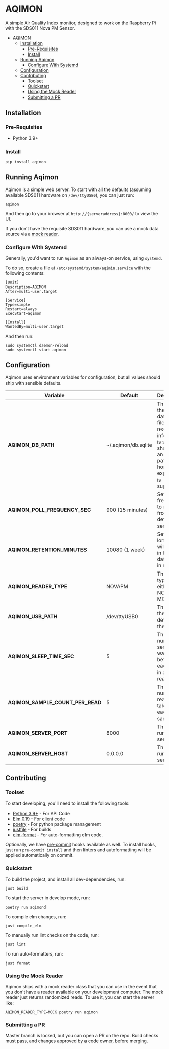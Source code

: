 # AQIMON

A simple Air Quality Index monitor, designed to work on the Raspberry Pi with the SDS011 Nova PM Sensor.

- [AQIMON](#aqimon)
  - [Installation](#installation)
    - [Pre-Requisites](#pre-requisites)
    - [Install](#install)
  - [Running Aqimon](#running-aqimon)
    - [Configure With Systemd](#configure-with-systemd)
  - [Configuration](#configuration)
  - [Contributing](#contributing)
    - [Toolset](#toolset)
    - [Quickstart](#quickstart)
    - [Using the Mock Reader](#using-the-mock-reader)
    - [Submitting a PR](#submitting-a-pr)

## Installation

### Pre-Requisites

- Python 3.9+

### Install

```commandline
pip install aqimon
```

## Running Aqimon

Aqimon is a simple web server.  To start with all the defaults (assuming available SDS011 hardware on `/dev/ttyUSB0`), you can just run:

```commandline
aqimon
```

And then go to your browser at `http://{serveraddress}:8000/` to view the UI.

If you don't have the requisite SDS011 hardware, you can use a mock data source via a [mock reader](#using-the-mock-reader).

### Configure With Systemd

Generally, you'd want to run `Aqimon` as an always-on service, using `systemd`.

To do so, create a file at `/etc/systemd/system/aqimin.service` with the following contents:

```text
[Unit]
Description=AQIMON
After=multi-user.target

[Service]
Type=simple
Restart=always
ExecStart=aqimon

[Install]
WantedBy=multi-user.target
```

And then run:

```commandline
sudo systemctl daemon-reload
sudo systemctl start aqimon
```

## Configuration

Aqimon uses environment variables for configuration, but all values should ship with sensible defaults.

| Variable                         | Default             | Description                                                                                                                       |
|----------------------------------|---------------------|-----------------------------------------------------------------------------------------------------------------------------------|
| **AQIMON_DB_PATH**               | ~/.aqimon/db.sqlite | The path to the database file, where read information is stored. It should be an absolute path; user home expansion is supported. |
| **AQIMON_POLL_FREQUENCY_SEC**    | 900 (15 minutes)    | Sets how frequently to read from the device, in seconds.                                                                          |
| **AQIMON_RETENTION_MINUTES**     | 10080 (1 week)      | Sets how long data will be kept in the database, in minutes.                                                                      |
| **AQIMON_READER_TYPE**           | NOVAPM              | The reader type to use, either NOVAPM or MOCK.                                                                                    |
| **AQIMON_USB_PATH**              | /dev/ttyUSB0        | The path to the USB device for the sensor.                                                                                        |
| **AQIMON_SLEEP_TIME_SEC**        | 5                   | The number of seconds to wait for between each read in a set of reads.                                                            |
| **AQIMON_SAMPLE_COUNT_PER_READ** | 5                   | The number of reads to take with each sample.                                                                                     |
| **AQIMON_SERVER_PORT**           | 8000                | The port to run the server on.                                                                                                    |
| **AQIMON_SERVER_HOST**           | 0.0.0.0             | The host to run the server on.                                                                                                    |

## Contributing

### Toolset

To start developing, you'll need to install the following tools:

- [Python 3.9+](https://www.python.org/) - For API Code
- [Elm 0.19](https://elm-lang.org/) - For client code
- [poetry](https://python-poetry.org/) - For python package management
- [justfile](https://github.com/casey/just) - For builds
- [elm-format](https://github.com/avh4/elm-format) - For auto-formatting elm code.

Optionally, we have [pre-commit](https://pre-commit.com/) hooks available as well.  To install hooks, just run
`pre-commit install` and then linters and autoformatting will be applied automatically on commit.

### Quickstart

To build the project, and install all dev-dependencies, run:

```commandline
just build
```

To start the server in develop mode, run:

```commandline
poetry run aqimond
```

To compile elm changes, run:

```commandline
just compile_elm
```

To manually run lint checks on the code, run:

```commandline
just lint
```

To run auto-formatters, run:

```commandline
just format
```

### Using the Mock Reader

Aqimon ships with a mock reader class that you can use in the event that you don't have a reader available on your
development computer.  The mock reader just returns randomized reads.  To use it, you can start the server like:

```commandline
AQIMON_READER_TYPE=MOCK poetry run aqimon
```

### Submitting a PR

Master branch is locked, but you can open a PR on the repo.  Build checks must pass, and changes approved by a code
owner, before merging.
